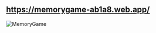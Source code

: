 ## https://memorygame-ab1a8.web.app/

![MemoryGame](https://user-images.githubusercontent.com/49219137/121829178-e8e10380-cd15-11eb-8ab2-323fff8bb7a0.JPG)
